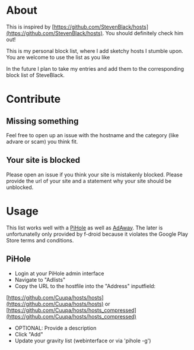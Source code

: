 # About

This is inspired by [https://github.com/StevenBlack/hosts](https://github.com/StevenBlack/hosts). You should definitely check him out!

This is my personal block list, where I add sketchy hosts I stumble upon. You are welcome to use the list as you like

In the future I plan to take my entries and add them to the corresponding block list of SteveBlack.

# Contribute

## Missing something
Feel free to open up an issue with the hostname and the category (like advare or scam) you think fit.

## Your site is blocked
Please open an issue if you think your site is mistakenly blocked. Please provide the url of your site and a statement why your site should be unblocked.

# Usage

This list works well with a [PiHole](https://pi-hole.net) as well as [AdAway](https://f-droid.org/packages/org.adaway/). The later is unfortunatelly only provided by f-droid because it violates the Google Play Store terms and conditions.

## PiHole
- Login at your PiHole admin interface
- Navigate to "Adlists"
- Copy the URL to the hostfile into the "Address" inputfield:

 [https://github.com/Cuupa/hosts/hosts](https://github.com/Cuupa/hosts/hosts) or [https://github.com/Cuupa/hosts/hosts_compressed](https://github.com/Cuupa/hosts/hosts_compressed)
- OPTIONAL: Provide a description
- Click "Add"
- Update your gravity list (webinterface or via 'pihole -g')